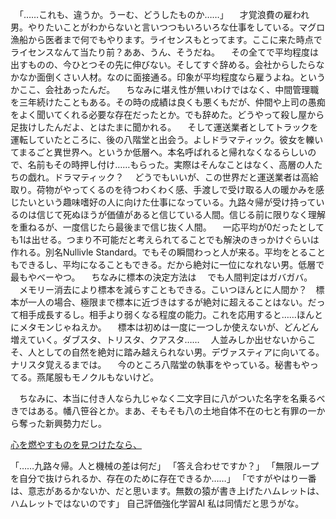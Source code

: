 　「……これも、違うか。うーむ、どうしたものか……」
　才覚浪費の雇われ男。やりたいことがわからないと言いつつもいろいろな仕事をしている。マグロ漁船から医者まで何でもやります。ライセンスもとってます。ここに来た時点でライセンスなんて当たり前？ああ、うん、そうだね。
　その全てで平均程度は出すものの、今ひとつその先に伸びない。そしてすぐ辞める。会社からしたらなかなか面倒くさい人材。なのに面接通る。印象が平均程度なら雇うよね。というかここ、会社あったんだ。
　ちなみに堪え性が無いわけではなく、中間管理職を三年続けたこともある。その時の成績は良くも悪くもだが、仲間や上司の愚痴をよく聞いてくれる必要な存在だったとか。でも辞めた。どうやって殺し屋から足抜けしたんだよ、とはたまに聞かれる。
　そして運送業者としてトラックを運転していたところに、後の八階堂と出会う。よしドラマティック。彼女を轢いてまるごと異世界へ。というか低層へ。本名呼ばれると帰れなくなるらしいので、名前もその時押し付け……もらった。実際はそんなことはなく、高層の人たちの戯れ。ドラマティック？
　どうでもいいが、この世界だと運送業者は高給取り。荷物がやってくるのを待つわくわく感、手渡しで受け取る人の暖かみを感じたいという趣味嗜好の人に向けた仕事になっている。九路々帰が受け持っているのは信じて死ぬほうが価値があると信じている人間。信じる前に限りなく理解を重ねるが、一度信じたら最後まで信じ抜く人間。
　一応平均が0だったとしても1は出せる。つまり不可能だと考えられてることでも解決のきっかけぐらいは作れる。別名Nullivle Standard。でもその瞬間わっと人が来る。平均をとることもできるし、平均になることもできる。だから絶対に一位になれない男。低層で最もやべーやつ。
　ちなみに標本の決定方法は
　でも人間判定はガバガバ。
　メモリー消去により標本を減らすこともできる。こいつほんとに人間か？　標本が一人の場合、極限まで標本に近づきはするが絶対に超えることはない。だって相手成長するし。相手より弱くなる程度の能力。これを応用すると……ほんとにメタモンじゃねえか。
　標本は初めは一度に一つしか使えないが、どんどん増えていく。ダブスタ、トリスタ、クアスタ……
　人並みしか出せないからこそ、人としての自然を絶対に踏み越えられない男。デヴァスティアに向いてる。ナリスタ覚えるまでは。
　今のところ八階堂の執事をやっている。秘書もやってる。燕尾服もモノクルもないけど。


　ちなみに、本当に付き人なら九じゃなく二文字目に八がついた名字を名乗るべきではある。幡八笹谷とか。まあ、そもそも八の土地自体不在の七と有罪の一から奪った新興勢力だし。

[心を燃やすものを見つけたなら、](../../../../../Info/心を燃やすものを見つけたなら、.md)

「……九路々帰。人と機械の差は何だ」
「答え合わせですか？」
「無限ループを自分で抜けられるか、存在のために存在できるか……」
「ですがやはり一番は、意志があるかないか、だと思います。無数の猿が書き上げたハムレットは、ハムレットではないのです」
自己評価強化学習AI
私は同情だと思うがな。